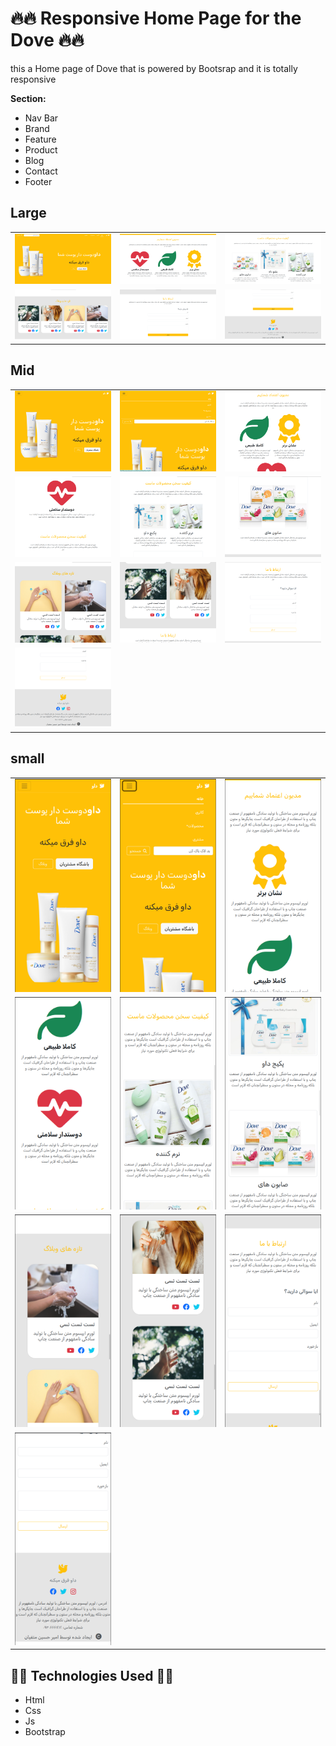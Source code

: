 # :fire::fire: Responsive Home Page for the Dove :fire::fire:

this a Home page of Dove that is powered by Bootsrap and it is totally responsive 


**Section:**

- Nav Bar
- Brand
- Feature
- Product
- Blog
- Contact
- Footer

## Large

<table>
<tr>
    <td><img src="./resource/readmeImage/L1.png" alt="Welcome Page"></td>
    <td><img src="./resource/readmeImage/L2.png" alt="Welcome Page"></td>
    <td><img src="./resource/readmeImage/L3.png" alt="Welcome Page"></td>
</tr>
<tr>
    <td><img src="./resource/readmeImage/L4.png" alt="Welcome Page"></td>
    <td><img src="./resource/readmeImage/L5.png" alt="Welcome Page"></td>
    <td><img src="./resource/readmeImage/L6.png" alt="Welcome Page"></td>
</tr>
</table>

## Mid

<table>
<tr>
    <td><img src="./resource/readmeImage/m1.png" alt="Welcome Page"></td>
    <td><img src="./resource/readmeImage/m2.png" alt="Welcome Page"></td>
    <td><img src="./resource/readmeImage/m3.png" alt="Welcome Page"></td>
</tr>
<tr>
    <td><img src="./resource/readmeImage/m4.png" alt="Welcome Page"></td>
    <td><img src="./resource/readmeImage/m5.png" alt="Welcome Page"></td>
    <td><img src="./resource/readmeImage/m6.png" alt="Welcome Page"></td>
</tr>
<tr>
    <td><img src="./resource/readmeImage/m7.png" alt="Welcome Page"></td>
    <td><img src="./resource/readmeImage/m8.png" alt="Welcome Page"></td>
    <td><img src="./resource/readmeImage/m9.png" alt="Welcome Page"></td>
</tr>
<tr>
    <td><img src="./resource/readmeImage/m10.png" alt="Welcome Page"></td>
</tr>
</table>

## small

<table>
<tr>
    <td><img src="./resource/readmeImage/s1.png" alt="Welcome Page"></td>
    <td><img src="./resource/readmeImage/s2.png" alt="Welcome Page"></td>
    <td><img src="./resource/readmeImage/s3.png" alt="Welcome Page"></td>
</tr>
<tr>
    <td><img src="./resource/readmeImage/s4.png" alt="Welcome Page"></td>
    <td><img src="./resource/readmeImage/s5.png" alt="Welcome Page"></td>
    <td><img src="./resource/readmeImage/s6.png" alt="Welcome Page"></td>
</tr>
<tr>
    <td><img src="./resource/readmeImage/s7.png" alt="Welcome Page"></td>
    <td><img src="./resource/readmeImage/s8.png" alt="Welcome Page"></td>
    <td><img src="./resource/readmeImage/s9.png" alt="Welcome Page"></td>
</tr>
<tr>
    <td><img src="./resource/readmeImage/s10.png" alt="Welcome Page"></td>
</tr>
</table>


## :technologist: Technologies Used :technologist:

 <ul>
    <li>Html</li>
    <li>Css</li>
    <li>Js</li>
    <li>Bootstrap</li>
</ul>

